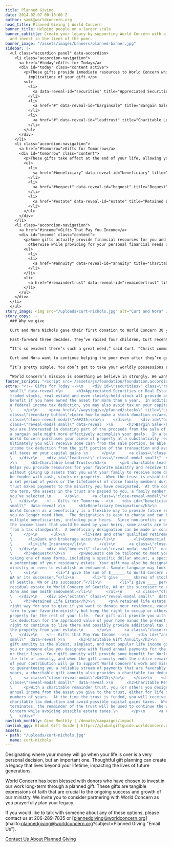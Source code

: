 ```yaml
---
title: Planned Giving
date: 2014-02-07 00:10:00 Z
author: samk@worldconcern.org
head_title: Planned Giving | World Concern
banner_title: Helping people on a larger scale
banner_subtitle: Create your legacy by supporting World Concern with a planned gift
  and invest in the lives of the poor.
banner_image: "/assets/images/banners/planned-banner.jpg"
sidebar: |-
  <ul class="accordion panel" data-accordion>
    <li class="accordion-navigation">
      <a href="#today">Gifts for Today</a>
      <div id="today" class="content active">
        <p>These gifts provide immediate resources to World Concern while utilizing tax-wise giving strategies. Thoughtfully selecting what to donate can maximize the impact of your gift. Please consult with your professional advisor to determine the tax
          implications of your gift.</p>
        <ul>
          <li>
            <a data-reveal-id="securities" title="Appreciated Securities or Real Estate">Appreciated Securities or Real Estate</a>
          </li>
          <li>
            <a href="#" data-reveal-id="barginsale" title="Bargain Sale">Bargain Sale</a>
          </li>
          <li>
            <a href="#" data-reveal-id="leadtrust" title="Charitable Lead Trusts">Charitable Lead Trusts</a>
          </li>
        </ul>
      </div>
    </li>
    <li class="accordion-navigation">
      <a href="#tomorrow">Gifts for Tomorrow</a>
      <div id="tomorrow" class="content">
        <p>These gifts take effect at the end of your life, allowing you to have your assets available for as long as you need them. Your deferred gift helps ensure that World Concern will be able to reach future generations with life-changing help.</p>
        <ul>
          <li>
            <a href="#beneficiary" data-reveal-id="beneficiary" title="Beneficiary Designation">Beneficiary Designation</a>
          </li>
          <li>
            <a href="#bequest" data-reveal-id="bequest" title="Bequest">Bequest</a>
          </li>
          <li>
            <a href="#estate" data-reveal-id="estate" title="Retained Life Estate">Retained Life Estate</a>
          </li>
        </ul>
      </div>
    </li>
    <li class="accordion-navigation">
      <a href="#income">Gifts That Pay You Income</a>
      <div id="income" class="content">
        <p>Some gifts actually provide financial resources for you and World Concern by combining a charitable gift with payments to you and/or others you choose for life. A life income gift may enable you to make a more generous gift than you might
          otherwise while providing for your personal financial needs or those of your loved ones.</p>
        <ul>
          <li>
          <li>
            <a href="#annuity" data-reveal-id="annuity" title="Charitable Gift Annuity">Charitable Gift Annuity</a>
          </li>
        </li>
        <li>
          <a href="#remaindertrust" data-reveal-id="remaindertrust" title="Charitable Remainder Trust">Charitable Remainder Trust</a>
        </li>
      </ul>
    </div>
  </li>
  </ul>
story_image: <img src="/uploads/curt-nichols.jpg" alt="Curt and Nora" />
story_copy: |-
  ### Why we give

  Curt and Nora Nichols gave their first donation to World Concern 30 years ago. They were newly married and Curt had just started his career in the technology industry.

  Fast-forward three decades. They’ve raised four children, Curt recently retired, and the family has made a huge impact in the lives of the poor through their generous donations to World Concern.

  “It’s so evident there’s such a great need,” said Curt. “Christ commanded us to be generous with what we have. I’ve seen World Concern’s work they do in places of great need, and I’ve seen the impact on people’s lives. It’s an organization of quality people committed to Christ who want to help others less fortunate than themselves.”

  Curt and Nora want to continue helping the poor even after they’re gone. In addition to leaving an inheritance to their children, they’ve included a gift for World Concern in their will.

  “It’s pretty simple. You don’t get to take your worldly possessions and treasures to heaven. You never see a U-haul or an armored truck following your hearse,” said Curt. “Somebody’s going to get your money. Wouldn’t you rather plan and direct who will get your life’s legacy?

  “World Concern’s mission is something we believe in strongly. We want to continue that support with a long-term gift.”
footer_scripts: "<script src='/assets/js/foundation/foundation.accordion.js'></script>"
extra: "<!-- Gifts for Today -->\n    <div id=\"securities\" class=\"reveal-modal
  small\" data-reveal >\n      <h3>Appreciated Securities or Real Estate</h3>\n      <p>Publicly
  traded stocks, real estate and even closely-held stock all provide an extra tax
  benefit if you have owned the asset for more than a year.  In addition to receiving
  a federal income tax deduction, you may also avoid tax on your capital gains.\n
  \     </p>\n     <p><a href=\"/waystogive/planned/stocks\" title=\"Learn More\"
  class=\"secondary button\">Learn how to make a stock donation »</a></p> \n      <a
  class=\"close-reveal-modal\">&#215;</a>\n    </div>\n    <div id=\"barginsale\"
  class=\"reveal-modal small\" data-reveal  >\n      <h3>Bargin Sale</h3>\n      <p>If
  you are interested in donating part of the proceeds from the sale of a property,
  a bargain sale might more effectively accomplish your goals.  In a bargain sale,
  World Concern purchases your piece of property at a substantially reduced price.
  Ultimately you will receive some cash from the sale portion, be able to claim an
  income tax deduction from the gift portion of the transaction and avoid some or
  all taxes on your capital gains.\n      </p>\n      <a class=\"close-reveal-modal\">&#215;</a>\n
  \   </div>\n    <div id=\"leadtrust\" class=\"reveal-modal small\"  data-reveal
  >\n      <h3>Charitable Lead Trusts</h3>\n      <p>A charitable lead trust (CLT)
  helps you provide resources for your favorite ministry and receive tax benefits
  without giving up assets that you want your family to receive some day.  A CLT may
  be funded with cash, stocks or property.  When the trust is established you chose
  a set period of years or the lifetime(s) of close family members during which the
  trust makes payments to the ministry you have designated.  At the conclusion of
  the term, the assets in the trust are passed to you, a family member or other beneficiary
  you’ve selected.\n      </p>\n      <a class=\"close-reveal-modal\">&#215;</a>\n
  \   </div>\n    <!-- Gifts for Tomorrow -->\n    <div id=\"beneficiary\" class=\"reveal-modal
  small\"  data-reveal >\n      <h3>Beneficiary Designation</h3>\n      <p>Naming
  World Concern as a beneficiary is a flexible way to provide future resources after
  you no longer need them.  The designation is easy to change and can be split between
  multiple beneficiaries, including your heirs.  Since non-profits are exempt from
  the income taxes that would be owed by your heirs, some assets are better to donate
  from a tax standpoint.  A beneficiary designation can be made in connection with:\n
  \     </p>\n      <ul>\n        <li>IRAs and other qualified retirement plans</li>\n
  \       <li>Bank and brokerage accounts</li>\n        <li>Commercial annuity contracts</li>\n
  \       <li>Life Insurance</li>\n      </ul>\n      <a class=\"close-reveal-modal\">&#215;</a>\n
  \   </div>\n    <div id=\"bequest\" class=\"reveal-modal small\"  data-reveal >\n
  \     <h3>Bequest</h3>\n      <p>Bequests can be tailored to meet your goals by
  taking one of many forms, including a specific dollar amount, a specific asset or
  a percentage of your residuary estate. Your gift may also be designated to specific
  ministry or even to establish an endowment. Sample language may look like:\n      </p>\n
  \     <ul>\n        <li>“I give the sum of $______ to World Concern of Seattle,
  WA or its successor.”</li>\n        <li>“I give _____ shares of stock to World Concern,
  of Seattle, WA or its successor.”</li>\n        <li>“I give ____ percentage of my
  residual estate to World Concern of Seattle, WA or its successor to establish the
  John and Sue Smith Endowment.</li>\n      </ul>\n      <a class=\"close-reveal-modal\">&#215;</a>\n
  \   </div>\n    <div id=\"estate\" class=\"reveal-modal small\"  data-reveal >\n
  \     <h3>Retained Life Estate</h3>\n      <p>A retained life estate may be the
  right way for you to give if you want to donate your residence, vacation home or
  farm to your favorite ministry but keep the right to occupy or otherwise use your
  property for the rest of your life.  Your gift will provide you with a charitable
  tax deduction for the appraised value of your home minus the present value of your
  right to continue to live there and possibly provide additional tax savings by removing
  the property from your estate.\n      </p>\n      <a class=\"close-reveal-modal\">&#215;</a>\n
  \   </div>\n    <!-- Gifts that Pay You Income -->\n    <div id=\"annuity\" class=\"reveal-modal
  small\"  data-reveal >\n      <h3>Charitable Gift Annuity</h3>\n      <p>A charitable
  gift annuity is the oldest, simplest, and most popular life income gift.  It provides
  you or someone else you designate with fixed annual payments for the rest of your
  or their lives. Your gift annuity will provide some benefit for World Concern over
  the life of annuity, and when the gift annuity ends the entire remaining balance
  of your contribution will go to support World Concern’s work and mission.  In addition
  to guaranteeing you a reliable stream of payments that are favorably taxed for many
  years, a charitable gift annuity also provides a charitable tax deduction.\n      </p>\n
  \     <a class=\"close-reveal-modal\">&#215;</a>\n    </div>\n    <div id=\"remaindertrust\"
  class=\"reveal-modal small\"  data-reveal >\n      <h3>Charitable Remainder Trust</h3>\n
  \     <p>With a charitable remainder trust, you (or others you designate) can receive
  annual income from the asset you give to the trust, either for life or for a set
  numbers of years.  At the time the trust is funded, you will receive an immediate
  charitable tax deduction and avoid possible capital gains taxes.  When the trust
  terminates, the remainder of the trust will be used to continue the work of World
  Concern while avoiding possible estate taxes.\n      </p>\n      <a class=\"close-reveal-modal\">&#215;</a>\n
  \   </div>"
navlink_monthly: Give Monthly | /donate/campaigns/impact
navlink_ggg: Global Gift Guide | https://globalgiftguide.worldconcern.org/?utm_medium=website&utm_campaign=UWC20GGG&utm_source=worldconcern&utm_content=topnav
assets:
- path: "/uploads/curt-nichols.jpg"
  name: curt-nichols
---
```


Designating where your money will go when your life is over is a very personal decision, but an important one. Thoughtful gift planning can create a legacy that lives beyond your lifetime, impacting the lives of future generations.

World Concern has been blessed with donors who have chosen to invest in our work long-term through a planned gift. These gifts are tangible expressions of faith that are crucial to the ongoing success and growth of our ministry. We invite you to consider partnering with World Concern as you prayerfully plan your legacy.

If you would like to talk with someone about any of these options, please contact us at 206-289-7835 or [plannedgiving@worldconcern.org](mailto:plannedgiving@worldconcern.org?subject=Planned Giving "Email Us").

<a href="mailto:plannedgiving@worldconcern.org?subject=Planned Giving" title="Email Us" class="secondary button full">Contact Us About Planned Giving</a>
